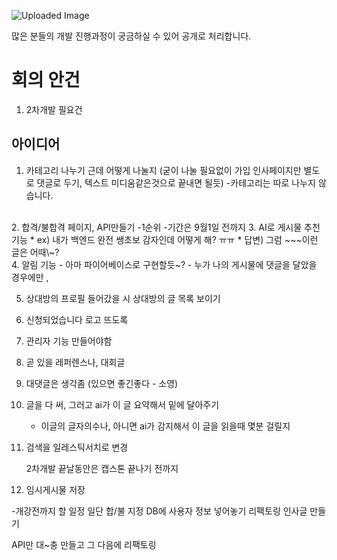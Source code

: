 ![Uploaded Image](https://gamzatech-bucket.s3.ap-northeast-2.amazonaws.com/post-images/97/00da6adf-29dc-414b-af21-396a57931b7e_image.png)

많은 분들의 개발 진행과정이 궁금하실 수 있어 공개로 처리합니다.

# 회의 안건

1. 2차개발 필요건

## 아이디어

1. 카테고리 나누기 근데 어떻게 나눌지
    (굳이 나눌 필요없이 가입 인사페이지만 별도로 댓글로 두기, 텍스트 미디움같은것으로 끝내면 될듯)
    -카테고리는 따로 나누지 않습니다.
<br>
2. 합격/불합격 페이지, API만들기 -1순위 
    -기간은 9월1일 전까지
3. AI로 게시물 추천 기능
    * ex) 내가 백엔드 완전 쌩초보 감자인데 어떻게 해? ㅠㅠ
    * 답변) 그럼 ~~~이런 글은 어때\~?
<br>
4. 알림 기능
    - 아마 파이어베이스로 구현할듯~? 
    - 누가 나의 게시물에 댓글을 달았을 경우에만 , 
   
5. 상대방의 프로필 들어갔을 시 상대방의 글 목록 보이기 
6. 신청되었습니다 로고 뜨도록
7. 관리자 기능 만들어야함 
8.  곧 있을 레퍼렌스나, 대회글
9. 대댓글은 생각좀 (있으면 좋긴좋다 - 소영)

10. 글을 다 써, 그러고 ai가 이 글 요약해서 밑에 달아주기
    - 이글의 글자의수나, 아니면 ai가 감지해서 이 글을 읽을때 몇분 걸릴지

11. 검색을 일레스틱서치로 변경 

    2차개발 끝날동안은 캡스톤 끝나기 전까지 

12. 임시게시물 저장 

-개강전까지 할 일정
일단 합/불 지정 DB에 사용자 정보 넣어놓기 
리팩토링 
인사글 만들기 

API만 대~충 만들고 그 다음에 리팩토링